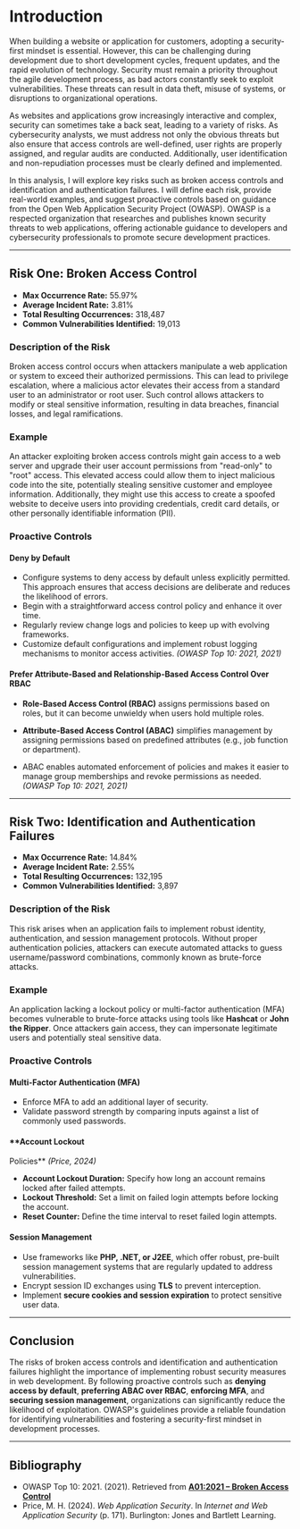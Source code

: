 # Introduction

When building a website or application for customers, adopting a security-first mindset is essential. However, this can be challenging during development due to short development cycles, frequent updates, and the rapid evolution of technology. Security must remain a priority throughout the agile development process, as bad actors constantly seek to exploit vulnerabilities. These threats can result in data theft, misuse of systems, or disruptions to organizational operations.

As websites and applications grow increasingly interactive and complex, security can sometimes take a back seat, leading to a variety of risks. As cybersecurity analysts, we must address not only the obvious threats but also ensure that access controls are well-defined, user rights are properly assigned, and regular audits are conducted. Additionally, user identification and non-repudiation processes must be clearly defined and implemented.

In this analysis, I will explore key risks such as broken access controls and identification and authentication failures. I will define each risk, provide real-world examples, and suggest proactive controls based on guidance from the Open Web Application Security Project (OWASP). OWASP is a respected organization that researches and publishes known security threats to web applications, offering actionable guidance to developers and cybersecurity professionals to promote secure development practices.

---

## Risk One: Broken Access Control

- **Max Occurrence Rate:** 55.97%  
- **Average Incident Rate:** 3.81%  
- **Total Resulting Occurrences:** 318,487  
- **Common Vulnerabilities Identified:** 19,013  

### **Description of the Risk**

Broken access control occurs when attackers manipulate a web application or system to exceed their authorized permissions. This can lead to privilege escalation, where a malicious actor elevates their access from a standard user to an administrator or root user. Such control allows attackers to modify or steal sensitive information, resulting in data breaches, financial losses, and legal ramifications.

### **Example**

An attacker exploiting broken access controls might gain access to a web server and upgrade their user account permissions from "read-only" to "root" access. This elevated access could allow them to inject malicious code into the site, potentially stealing sensitive customer and employee information. Additionally, they might use this access to create a spoofed website to deceive users into providing credentials, credit card details, or other personally identifiable information (PII).

### **Proactive Controls**

#### **Deny by Default**

- Configure systems to deny access by default unless explicitly permitted. This approach ensures that access decisions are deliberate and reduces the likelihood of errors.  
- Begin with a straightforward access control policy and enhance it over time.  
- Regularly review change logs and policies to keep up with evolving frameworks.  
- Customize default configurations and implement robust logging mechanisms to monitor access activities. *(OWASP Top 10: 2021, 2021)*  

#### **Prefer Attribute-Based and Relationship-Based Access Control Over RBAC**

- **Role-Based Access Control (RBAC)** assigns permissions based on roles, but it can become unwieldy when users hold multiple roles. 

- **Attribute-Based Access Control (ABAC)** simplifies management by assigning permissions based on predefined attributes (e.g., job function or department). 

- ABAC enables automated enforcement of policies and makes it easier to manage group memberships and revoke permissions as needed. *(OWASP Top 10: 2021, 2021)*  

---

## Risk Two: Identification and Authentication Failures

- **Max Occurrence Rate:** 14.84%  
- **Average Incident Rate:** 2.55%  
- **Total Resulting Occurrences:** 132,195  
- **Common Vulnerabilities Identified:** 3,897  

### **Description of the Risk**

This risk arises when an application fails to implement robust identity, authentication, and session management protocols. Without proper authentication policies, attackers can execute automated attacks to guess username/password combinations, commonly known as brute-force attacks.

### **Example**

An application lacking a lockout policy or multi-factor authentication (MFA) becomes vulnerable to brute-force attacks using tools like **Hashcat** or **John the Ripper**. Once attackers gain access, they can impersonate legitimate users and potentially steal sensitive data.

### **Proactive Controls**

#### **Multi-Factor Authentication (MFA)**

- Enforce MFA to add an additional layer of security.  
- Validate password strength by comparing inputs against a list of commonly used passwords.  

#### **Account Lockout

Policies** *(Price, 2024)*

- **Account Lockout Duration:** Specify how long an account remains locked after failed attempts.  
- **Lockout Threshold:** Set a limit on failed login attempts before locking the account.  
- **Reset Counter:** Define the time interval to reset failed login attempts.  

#### **Session Management**

- Use frameworks like **PHP, .NET, or J2EE**, which offer robust, pre-built session management systems that are regularly updated to address vulnerabilities.  
- Encrypt session ID exchanges using **TLS** to prevent interception.  
- Implement **secure cookies and session expiration** to protect sensitive user data.  

---

## Conclusion

The risks of broken access controls and identification and authentication failures highlight the importance of implementing robust security measures in web development. By following proactive controls such as **denying access by default**, **preferring ABAC over RBAC**, **enforcing MFA**, and **securing session management**, organizations can significantly reduce the likelihood of exploitation. OWASP's guidelines provide a reliable foundation for identifying vulnerabilities and fostering a security-first mindset in development processes.

---

## Bibliography

- OWASP Top 10: 2021. (2021). Retrieved from **[A01:2021 – Broken Access Control](https://owasp.org/Top10/A01_2021-Broken_Access_Control/)**  
- Price, M. H. (2024). *Web Application Security*. In *Internet and Web Application Security* (p. 171). Burlington: Jones and Bartlett Learning.  
